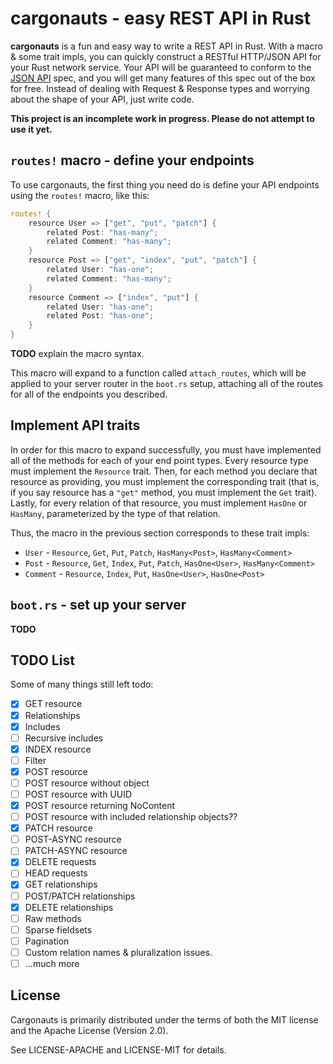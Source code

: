 # cargonauts - easy REST API in Rust

**cargonauts** is a fun and easy way to write a REST API in Rust. With a macro
& some trait impls, you can quickly construct a RESTful HTTP/JSON API for your
Rust network service. Your API will be guaranteed to conform to the
[JSON API][json-api] spec, and you will get many features of this spec out of
the box for free. Instead of dealing with Request & Response types and
worrying about the shape of your API, just write code.


**This project is an incomplete work in progress. Please do not attempt to use
it yet.**

## `routes!` macro - define your endpoints

To use cargonauts, the first thing you need do is define your API endpoints
using the `routes!` macro, like this:

```rust
routes! {
    resource User => ["get", "put", "patch"] {
        related Post: "has-many";
        related Comment: "has-many";
    }
    resource Post => ["get", "index", "put", "patch"] {
        related User: "has-one";
        related Comment: "has-many";
    }
    resource Comment => ["index", "put"] {
        related User: "has-one";
        related Post: "has-one";
    }
}
```

**TODO** explain the macro syntax.

This macro will expand to a function called `attach_routes`, which will be
applied to your server router in the `boot.rs` setup, attaching all of the
routes for all of the endpoints you described.

## Implement API traits

In order for this macro to expand successfully, you must have implemented all
of the methods for each of your end point types. Every resource type must
implement the `Resource` trait. Then, for each method you declare that resource
as providing, you must implement the corresponding trait (that is, if you
say resource has a `"get"` method, you must implement the `Get` trait). Lastly,
for every relation of that resource, you must implement `HasOne` or `HasMany`,
parameterized by the type of that relation.

Thus, the macro in the previous section corresponds to these trait impls:

* `User` - `Resource`, `Get`, `Put`, `Patch`, `HasMany<Post>`, `HasMany<Comment>`
* `Post` - `Resource`, `Get`, `Index`, `Put`, `Patch`, `HasOne<User>`, `HasMany<Comment>`
* `Comment` - `Resource`, `Index`, `Put`, `HasOne<User>`, `HasOne<Post>`

## `boot.rs` - set up your server

**TODO**

## TODO List

Some of many things still left todo:

 - [X] GET resource
 - [X] Relationships
 - [X] Includes
 - [ ] Recursive includes
 - [X] INDEX resource
 - [ ] Filter
 - [X] POST resource
 - [ ] POST resource without object
 - [ ] POST resource with UUID
 - [X] POST resource returning NoContent
 - [ ] POST resource with included relationship objects??
 - [X] PATCH resource
 - [ ] POST-ASYNC resource
 - [ ] PATCH-ASYNC resource
 - [X] DELETE requests
 - [ ] HEAD requests
 - [X] GET relationships
 - [ ] POST/PATCH relationships
 - [X] DELETE relationships
 - [ ] Raw methods
 - [ ] Sparse fieldsets
 - [ ] Pagination
 - [ ] Custom relation names & pluralization issues.
 - [ ] ...much more

## License

Cargonauts is primarily distributed under the terms of both the MIT license
and the Apache License (Version 2.0).

See LICENSE-APACHE and LICENSE-MIT for details.

[json-api]: http://jsonapi.org
